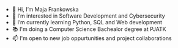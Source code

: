 - 👋 Hi, I’m Maja Frankowska
- 👀 I’m interested in Software Development and Cybersecurity
- 🌃 I’m currently learning Python, SQL and Web development
- 📚 I'm doing a Computer Science Bachealor degree at PJATK
- 📫 I'm open to new job oppurtunities and project collaborations


<!---
majafrankowska/majafrankowska is a ✨ special ✨ repository because its `README.md` (this file) appears on your GitHub profile.
You can click the Preview link to take a look at your changes.
--->
